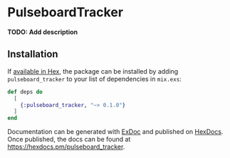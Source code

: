 # PulseboardTracker

**TODO: Add description**

## Installation

If [available in Hex](https://hex.pm/docs/publish), the package can be installed
by adding `pulseboard_tracker` to your list of dependencies in `mix.exs`:

```elixir
def deps do
  [
    {:pulseboard_tracker, "~> 0.1.0"}
  ]
end
```

Documentation can be generated with [ExDoc](https://github.com/elixir-lang/ex_doc)
and published on [HexDocs](https://hexdocs.pm). Once published, the docs can
be found at <https://hexdocs.pm/pulseboard_tracker>.

